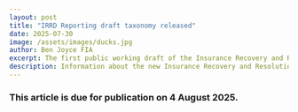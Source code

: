 ```yaml
---
layout: post
title: "IRRD Reporting draft taxonomy released"
date: 2025-07-30
image: /assets/images/ducks.jpg
author: Ben Joyce FIA
excerpt: The first public working draft of the Insurance Recovery and Resolution Directive (IRRD) XBRL taxonomy is out now with feedback requested by 31 October.
description: Information about the new Insurance Recovery and Resolution Directive (IRRD) requirements.
---
```


<div class="w3-content w3-center w3-panel w3-theme">
    <h3>This article is due for publication on 4 August 2025.</h3>
</div>
